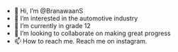 - 👋 Hi, I’m @BranawaanS
- 👀 I’m interested in the automotive industry
- 🌱 I’m currently in grade 12
- 💞️ I’m looking to collaborate on making great progress
- 📫 How to reach me. Reach me on instagram. 

<!---
BranawaanS/BranawaanS is a ✨ special ✨ repository because its `README.md` (this file) appears on your GitHub profile.
You can click the Preview link to take a look at your changes.
--->
